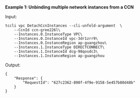 **Example 1: Unbinding multiple network instances from a CCN**



Input: 

```
tccli vpc DetachCcnInstances --cli-unfold-argument  \
    --CcnId ccn-gree226l\
    --Instances.0.InstanceType VPC\
    --Instances.0.InstanceId vpc-3dr1zrr9\
    --Instances.0.InstanceRegion ap-guangzhou\
    --Instances.1.InstanceType DIRECTCONNECT\
    --Instances.1.InstanceId dcg-98qosdc3\
    --Instances.1.InstanceRegion ap-guangzhou
```

Output: 
```
{
    "Response": {
        "RequestId": "627c2362-890f-4f9e-9158-5e457b80d48b"
    }
}
```

